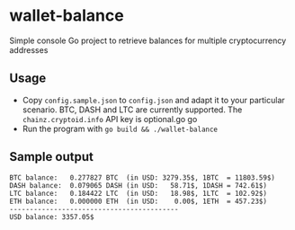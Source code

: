 # wallet-balance

Simple console Go project to retrieve balances for multiple cryptocurrency addresses

## Usage

- Copy `config.sample.json` to `config.json` and adapt it to your particular scenario. BTC, DASH and LTC are currently supported. The `chainz.cryptoid.info` API key is optional.go go 
- Run the program with `go build && ./wallet-balance`

## Sample output

```
BTC balance:   0.277827 BTC  (in USD: 3279.35$, 1BTC  = 11803.59$)
DASH balance:  0.079065 DASH (in USD:   58.71$, 1DASH = 742.61$)
LTC balance:   0.184422 LTC  (in USD:   18.98$, 1LTC  = 102.92$)
ETH balance:   0.000000 ETH  (in USD:    0.00$, 1ETH  = 457.23$)
------------------------------------------
USD balance: 3357.05$
```